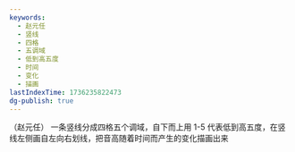 ```yaml
---
keywords:
  - 赵元任
  - 竖线
  - 四格
  - 五调域
  - 低到高五度
  - 时间
  - 变化
  - 描画
lastIndexTime: 1736235822473
dg-publish: true
---
```

（赵元任）
一条竖线分成四格五个调域，自下而上用 1-5 代表低到高五度，在竖线左侧画自左向右划线，把音高随着时间而产生的变化描画出来